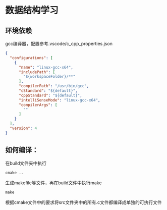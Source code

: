# 数据结构学习
## 环境依赖
gcc编译器，配置参考.vscode/c_cpp_properties.json
```json
{
  "configurations": [
    {
      "name": "linux-gcc-x64",
      "includePath": [
        "${workspaceFolder}/**"
      ],
      "compilerPath": "/usr/bin/gcc",
      "cStandard": "${default}",
      "cppStandard": "${default}",
      "intelliSenseMode": "linux-gcc-x64",
      "compilerArgs": [
        ""
      ]
    }
  ],
  "version": 4
}
```
## 如何编译：
在build文件夹中执行

    cmake ..
生成makefile等文件，再在build文件中执行make

    make
根据cmake文件中的要求将src文件夹中的所有.c文件都编译成单独的可执行文件
